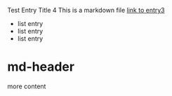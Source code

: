 Test Entry Title 4
This is a markdown file
[link to entry3](../test-entry3.md)

- list entry
- list entry
- list entry

# md-header

more content
